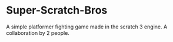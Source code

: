 # Super-Scratch-Bros
A simple platformer fighting game made in the scratch 3 engine. A collaboration by 2 people. 
